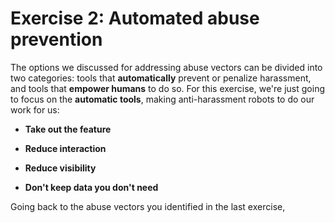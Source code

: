 # Exercise 2: Automated abuse prevention

The options we discussed for addressing abuse vectors can be divided into two categories: tools that **automatically** prevent or penalize harassment, and tools that **empower humans** to do so. For this exercise, we're just going to focus on the **automatic tools**, making anti-harassment robots to do our work for us:

* **Take out the feature**

* **Reduce interaction**

* **Reduce visibility**

* **Don't keep data you don't need**

Going back to the abuse vectors you identified in the last exercise,


